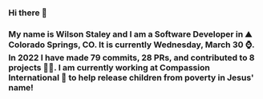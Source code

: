 ### Hi there 👋

### My name is Wilson Staley and I am a Software Developer in ⛰ Colorado Springs, CO.  It is currently Wednesday, March 30 ⌚. In 2022 I have made 79 commits, 28 PRs, and contributed to 8 projects 👨‍💻. I am currently working at Compassion International 🏢 to help release children from poverty in Jesus' name!